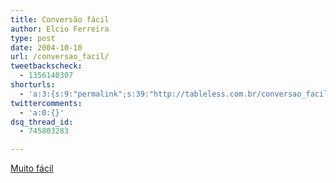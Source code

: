 ```yaml
---
title: Conversão fácil
author: Elcio Ferreira
type: post
date: 2004-10-10
url: /conversao_facil/
tweetbackscheck:
  - 1356140307
shorturls:
  - 'a:3:{s:9:"permalink";s:39:"http://tableless.com.br/conversao_facil";s:7:"tinyurl";s:26:"http://tinyurl.com/3sl9we2";s:4:"isgd";s:19:"http://is.gd/1EZsXk";}'
twittercomments:
  - 'a:0:{}'
dsq_thread_id:
  - 745803283

---
```

[Muito fácil][1]

 [1]: http://webdesign.about.com/cs/xhtmlxml/a/aaretool.htm "Rewriting the Web Design Site with Web Standards"